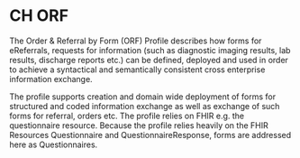 # CH ORF

The Order & Referral by Form (ORF) Profile describes how forms for eReferrals, requests for information (such as diagnostic imaging results, lab results, discharge reports etc.) can be defined, deployed and used in order to achieve a syntactical and semantically consistent cross enterprise information exchange.

The profile supports creation and domain wide deployment of forms for structured and coded information exchange as well as exchange of such forms for referral, orders etc. The profile relies on FHIR e.g. the questionnaire resource. Because the profile relies heavily on the FHIR Resources Questionnaire and QuestionnaireResponse, forms are addressed here as Questionnaires.